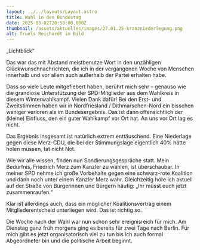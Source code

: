```yaml
---
layout: ../../layouts/Layout.astro
title: Wahl in den Bundestag
date: 2025-03-02T20:58:00.000Z
thumbnail: /assets/aktuelles/images/27.01.25-kranzniederlegung.png
alt: Truels Reichardt im Bild
---
```

„Lichtblick“

Das war das mit Abstand meistbenutze Wort in den unzähligen
Glückwunschnachrichten, die ich in der vergangenen Woche von Menschen innerhalb
und vor allem auch außerhalb der Partei erhalten habe.

Dass so viele Leute mitgefiebert haben, berührt mich sehr –
genauso wie die grandiose Unterstützung der SPD-Mitglieder aus dem Wahlkreis in
diesem Winterwahlkampf. Vielen Dank dafür! Bei den Erst- und Zweitstimmen haben
wir in Nordfriesland / Dithmarschen-Nord ein bisschen weniger verloren als im
Bundesergebnis. Das ist dann offensichtlich der (kleine) Einfluss, den ein
guter Wahlkampf vor Ort hat. An uns vor Ort lag es nicht.

Das Ergebnis insgesamt ist natürlich extrem enttäuschend. Eine
Niederlage gegen diese Merz-CDU, die bei der Stimmungslage eigentlich 40% hätte
holen müssen, tat nicht Not. 

Wie wir alle wissen, finden nun Sondierungsgespräche statt.
Mein Bedürfnis, Friedrich Merz zum Kanzler zu wählen, ist überschaubar. In meiner
SPD nehme ich große Vorbehalte gegen eine schwarz-rote Koalition und dann noch
unter einem Kanzler Merz wahr. Gleichzeitig höre ich aktuell auf der Straße von
Bürgerinnen und Bürgern häufig: „Ihr müsst euch jetzt zusammenraufen.“

Klar ist allerdings auch, dass ein möglicher
Koalitionsvertrag einem Mitgliederentscheid unterliegen wird. Das ist richtig
so.

Die Woche nach der Wahl war nun schon sehr ereignisreich für
mich. Am Dienstag ganz früh morgens ging es bereits für zwei Tage nach Berlin.
Für mich gibt es jetzt organisatorisch viel zu tun bis ich auch formal
Abgeordneter bin und die politische Arbeit beginnt.
